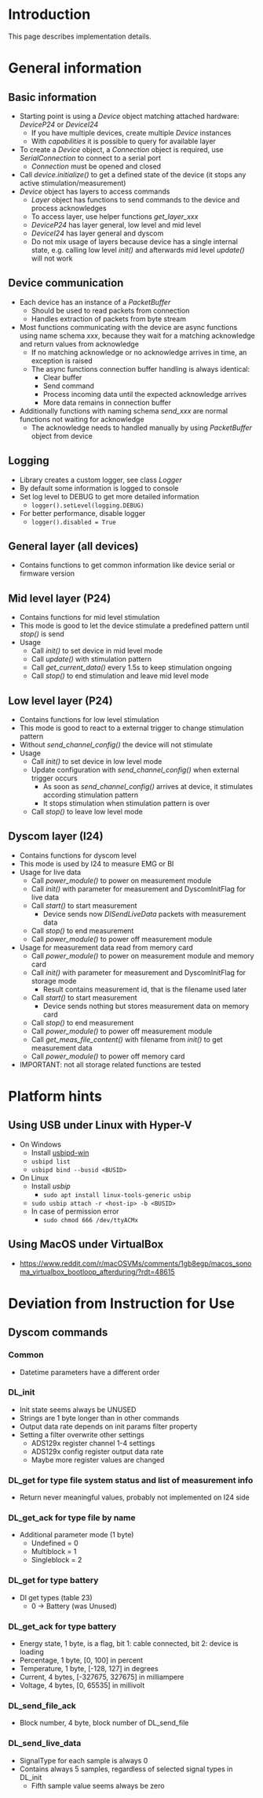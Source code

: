 # Introduction
This page describes implementation details.

# General information

## Basic information
- Starting point is using a _Device_ object matching attached hardware: _DeviceP24_ or _DeviceI24_
  - If you have multiple devices, create multiple _Device_ instances
  - With _capabilities_ it is possible to query for available layer
- To create a _Device_ object, a _Connection_ object is required, use _SerialConnection_ to connect to a serial port
  - _Connection_ must be opened and closed
- Call _device.initialize()_ to get a defined state of the device (it stops any active stimulation/measurement)
- _Device_ object has layers to access commands
  - _Layer_ object has functions to send commands to the device and process acknowledges
  - To access layer, use helper functions _get\_layer\_xxx_
  - _DeviceP24_ has layer general, low level and mid level
  - _DeviceI24_ has layer general and dyscom
  - Do not mix usage of layers because device has a single internal state, e.g. calling low level _init()_ and afterwards mid level _update()_ will not work

## Device communication
- Each device has an instance of a _PacketBuffer_
  - Should be used to read packets from connection
  - Handles extraction of packets from byte stream
- Most functions communicating with the device are async functions using name schema _xxx_, because they wait for a matching acknowledge and return values from acknowledge
  - If no matching acknowledge or no acknowledge arrives in time, an exception is raised
  - The async functions connection buffer handling is always identical:
    - Clear buffer
    - Send command
    - Process incoming data until the expected acknowledge arrives
    - More data remains in connection buffer
- Additionally functions with naming schema _send_xxx_ are normal functions not waiting for acknowledge
  - The acknowledge needs to handled manually by using _PacketBuffer_ object from device

## Logging
- Library creates a custom logger, see class _Logger_
- By default some information is logged to console
- Set log level to DEBUG to get more detailed information
  - `logger().setLevel(logging.DEBUG)`
- For better performance, disable logger
  - `logger().disabled = True`

## General layer (all devices)
- Contains functions to get common information like device serial or firmware version

## Mid level layer (P24)
- Contains functions for mid level stimulation
- This mode is good to let the device stimulate a predefined pattern until _stop()_ is send
- Usage
  - Call _init()_ to set device in mid level mode
  - Call _update()_ with stimulation pattern
  - Call _get_current_data()_ every 1.5s to keep stimulation ongoing
  - Call _stop()_ to end stimulation and leave mid level mode

## Low level layer (P24)
- Contains functions for low level stimulation
- This mode is good to react to a external trigger to change stimulation pattern
- Without _send_channel_config()_ the device will not stimulate
- Usage
  - Call _init()_ to set device in low level mode
  - Update configuration with _send_channel_config()_ when external trigger occurs
    - As soon as _send_channel_config()_ arrives at device, it stimulates according stimulation pattern
    - It stops stimulation when stimulation pattern is over
  - Call _stop()_ to leave low level mode

## Dyscom layer (I24)
- Contains functions for dyscom level
- This mode is used by I24 to measure EMG or BI
- Usage for live data
  - Call _power_module()_ to power on measurement module
  - Call _init()_ with parameter for measurement and DyscomInitFlag for live data
  - Call _start()_ to start measurement
    - Device sends now _DlSendLiveData_ packets with measurement data
  - Call _stop()_ to end measurement
  - Call _power_module()_ to power off measurement module
- Usage for measurement data read from memory card
  - Call _power_module()_ to power on measurement module and memory card
  - Call _init()_ with parameter for measurement and DyscomInitFlag for storage mode
    - Result contains measurement id, that is the filename used later
  - Call _start()_ to start measurement
    - Device sends nothing but stores measurement data on memory card
  - Call _stop()_ to end measurement
  - Call _power_module()_ to power off measurement module
  - Call _get_meas_file_content()_ with filename from _init()_ to get measurement data
  - Call _power_module()_ to power off memory card
- IMPORTANT: not all storage related functions are tested

# Platform hints

## Using USB under Linux with Hyper-V
- On Windows
  - Install [usbipd-win](https://github.com/dorssel/usbipd-win)
  - `usbipd list`
  - `usbipd bind --busid <BUSID>`
- On Linux
  - Install _usbip_
    - `sudo apt install linux-tools-generic usbip`
  - `sudo usbip attach -r <host-ip> -b <BUSID>`
  - In case of permission error
    - `sudo chmod 666 /dev/ttyACMx`

## Using MacOS under VirtualBox
- https://www.reddit.com/r/macOSVMs/comments/1gb8egp/macos_sonoma_virtualbox_bootloop_afterduring/?rdt=48615


# Deviation from Instruction for Use

## Dyscom commands

### Common
- Datetime parameters have a different order

### DL_init
- Init state seems always be UNUSED
- Strings are 1 byte longer than in other commands
- Output data rate depends on init params filter property
- Setting a filter overwrite other settings
  - ADS129x register channel 1-4 settings
  - ADS129x config register output data rate
  - Maybe more register values are changed

### DL_get for type file system status and list of measurement info
- Return never meaningful values, probably not implemented on I24 side

### DL_get_ack for type file by name
- Additional parameter mode (1 byte)
  - Undefined = 0
  - Multiblock = 1
  - Singleblock = 2

### DL_get for type battery
- Dl get types (table 23)
  - 0 -> Battery (was Unused)

### DL_get_ack for type battery
- Energy state, 1 byte, is a flag, bit 1: cable connected, bit 2: device is loading
- Percentage, 1 byte, [0, 100] in percent
- Temperature, 1 byte, [-128, 127] in degrees
- Current, 4 bytes, [-327675, 327675] in milliampere
- Voltage, 4 bytes, [0, 65535] in millivolt

### DL_send_file_ack
- Block number, 4 byte, block number of DL_send_file

### DL_send_live_data
- SignalType for each sample is always 0
- Contains always 5 samples, regardless of selected signal types in DL_init
  - Fifth sample value seems always be zero